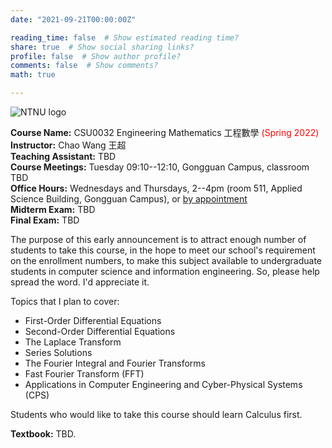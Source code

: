 ```yaml
---
date: "2021-09-21T00:00:00Z"

reading_time: false  # Show estimated reading time?
share: true  # Show social sharing links?
profile: false  # Show author profile?
comments: false  # Show comments?
math: true

---
```

![NTNU logo](../../img/ntnu_logo.png)

**Course Name:** CSU0032 Engineering Mathematics 工程數學 <span style="color:red">(Spring 2022)</span>  
**Instructor:** Chao Wang 王超  
**Teaching Assistant:** TBD  
**Course Meetings:** Tuesday 09:10--12:10, Gongguan Campus, classroom TBD  
**Office Hours:** Wednesdays and Thursdays, 2--4pm (room 511, Applied Science Building, Gongguan Campus), or [by appointment](mailto:cw@ntnu.edu.tw)  
**Midterm Exam:** TBD  
**Final Exam:** TBD  

The purpose of this early announcement is to attract enough number of students to take this course, in the hope to meet our school's requirement on the enrollment numbers, to make this subject available to undergraduate students in computer science and information engineering. So, please help spread the word. I'd appreciate it.

Topics that I plan to cover:
* First-Order Differential Equations
* Second-Order Differential Equations
* The Laplace Transform
* Series Solutions
* The Fourier Integral and Fourier Transforms
* Fast Fourier Transform (FFT)
* Applications in Computer Engineering and Cyber-Physical Systems (CPS)

Students who would like to take this course should learn Calculus first.

**Textbook:** TBD.
